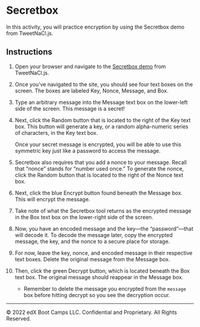 # Secretbox

In this activity, you will practice encryption by using the Secretbox demo from TweetNaCl.js.

## Instructions

1. Open your browser and navigate to the [Secretbox demo](https://tweetnacl.js.org/#/secretbox) from TweetNaCl.js.

2. Once you’ve navigated to the site, you should see four text boxes on the screen. The boxes are labeled Key, Nonce, Message, and Box.

3. Type an arbitrary message into the Message text box on the lower-left side of the screen. This message is a secret!

4. Next, click the Random button that is located to the right of the Key text box. This button will generate a key, or a random alpha-numeric series of characters, in the Key text box.

    Once your secret message is encrypted, you will be able to use this symmetric key just like a password to access the message.

5. Secretbox also requires that you add a nonce to your message. Recall that “nonce” stands for “number used once.”  To generate the nonce, click the Random button that is located to the right of the Nonce text box.

6. Next, click the blue Encrypt button found beneath the Message box. This will encrypt the message.

7. Take note of what the Secretbox tool returns as the encrypted message in the Box text box on the lower-right side of the screen.

8. Now, you have an encoded message and the key&mdash;the “password”&mdash;that will decode it. To decode the message later, copy the encrypted message, the key, and the nonce to a secure place for storage.

9. For now, leave the key, nonce, and encoded message in their respective text boxes. Delete the original message from the Message box.

10. Then, click the green Decrypt button, which is located beneath the Box text box. The original message should reappear in the Message box.

     * Remember to delete the message you encrypted from the `message` box before hitting decrypt so you see the decryption occur.

---

© 2022 edX Boot Camps LLC. Confidential and Proprietary. All Rights Reserved.

